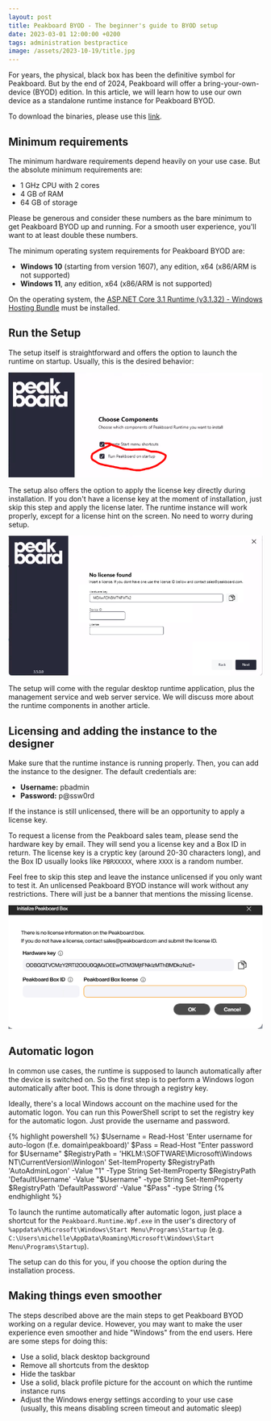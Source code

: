 ```yaml
---
layout: post
title: Peakboard BYOD - The beginner's guide to BYOD setup
date: 2023-03-01 12:00:00 +0200
tags: administration bestpractice
image: /assets/2023-10-19/title.jpg
---
```


For years, the physical, black box has been the definitive symbol for Peakboard. But by the end of 2024, Peakboard will offer a bring-your-own-device (BYOD) edition. In this article, we will learn how to use our own device as a standalone runtime instance for Peakboard BYOD.

To download the binaries, please use this [link](https://peakboard.com/download/Peakboard/master/PeakboardRuntimeSetupUI.exe).

## Minimum requirements

The minimum hardware requirements depend heavily on your use case. But the absolute minimum requirements are:
* 1 GHz CPU with 2 cores
* 4 GB of RAM
* 64 GB of storage

Please be generous and consider these numbers as the bare minimum to get Peakboard BYOD up and running. For a smooth user experience, you'll want to at least double these numbers.

The minimum operating system requirements for Peakboard BYOD are:

* **Windows 10** (starting from version 1607), any edition, x64 (x86/ARM is not supported) 
* **Windows 11**, any edition, x64 (x86/ARM is not supported)

On the operating system, the [ASP.NET Core 3.1 Runtime (v3.1.32) - Windows Hosting Bundle](https://dotnet.microsoft.com/en-us/download/dotnet/thank-you/runtime-aspnetcore-3.1.32-windows-hosting-bundle-installer) must be installed.


## Run the Setup

The setup itself is straightforward and offers the option to launch the runtime on startup. Usually, this is the desired behavior:

![image](/assets/2023-10-19/010.png)

The setup also offers the option to apply the license key directly during installation. If you don't have a license key at the moment of installation, just skip this step and apply the license later. The runtime instance will work properly, except for a license hint on the screen. No need to worry during setup.

![image](/assets/2023-10-19/020.png)

The setup will come with the regular desktop runtime application, plus the management service and web server service. We will discuss more about the runtime components in another article.


## Licensing and adding the instance to the designer

Make sure that the runtime instance is running properly. Then, you can add the instance to the designer. The default credentials are:

* **Username:** pbadmin
* **Password:** p@ssw0rd

If the instance is still unlicensed, there will be an opportunity to apply a license key.

To request a license from the Peakboard sales team, please send the hardware key by email. They will send you a license key and a Box ID in return. The license key is a cryptic key (around 20-30 characters long), and the Box ID usually looks like `PBRXXXXX`, where `XXXX` is a random number.

Feel free to skip this step and leave the instance unlicensed if you only want to test it. An unlicensed Peakboard BYOD instance will work without any restrictions. There will just be a banner that mentions the missing license.

![image](/assets/2023-10-19/030.png)


## Automatic logon

In common use cases, the runtime is supposed to launch automatically after the device is switched on. So the first step is to perform a Windows logon automatically after boot. This is done through a registry key.

Ideally, there's a local Windows account on the machine used for the automatic logon. You can run this PowerShell script to set the registry key for the automatic logon. Just provide the username and password.

{% highlight powershell %}
$Username = Read-Host 'Enter username for auto-logon (f.e. domain\peakboard)'
$Pass = Read-Host "Enter password for $Username"
$RegistryPath = 'HKLM:\SOFTWARE\Microsoft\Windows NT\CurrentVersion\Winlogon'
Set-ItemProperty $RegistryPath 'AutoAdminLogon' -Value "1" -Type String 
Set-ItemProperty $RegistryPath 'DefaultUsername' -Value "$Username" -type String 
Set-ItemProperty $RegistryPath 'DefaultPassword' -Value "$Pass" -type String
{% endhighlight %}

To launch the runtime automatically after automatic logon, just place a shortcut for the `Peakboard.Runtime.Wpf.exe` in the user's directory of `%appdata%\Microsoft\Windows\Start Menu\Programs\Startup` (e.g. `C:\Users\michelle\AppData\Roaming\Microsoft\Windows\Start Menu\Programs\Startup`).

The setup can do this for you, if you choose the option during the installation process.

## Making things even smoother

The steps described above are the main steps to get Peakboard BYOD working on a regular device. However, you may want to make the user experience even smoother and hide "Windows" from the end users. Here are some steps for doing this:

* Use a solid, black desktop background
* Remove all shortcuts from the desktop
* Hide the taskbar
* Use a solid, black profile picture for the account on which the runtime instance runs
* Adjust the Windows energy settings according to your use case (usually, this means disabling screen timeout and automatic sleep)